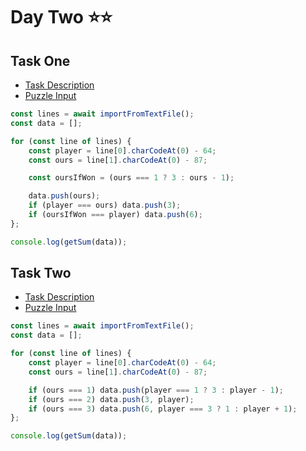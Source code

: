 # Day Two ⭐⭐

## Task One

- [Task Description](https://adventofcode.com/2022/day/2)
- [Puzzle Input](https://adventofcode.com/2022/day/2/input)

```javascript
const lines = await importFromTextFile();
const data = [];

for (const line of lines) {
	const player = line[0].charCodeAt(0) - 64;
	const ours = line[1].charCodeAt(0) - 87;

	const oursIfWon = (ours === 1 ? 3 : ours - 1);

	data.push(ours);
	if (player === ours) data.push(3);
	if (oursIfWon === player) data.push(6);
};

console.log(getSum(data));
```

## Task Two

- [Task Description](https://adventofcode.com/2022/day/2#part2)
- [Puzzle Input](https://adventofcode.com/2022/day/2/input)

```javascript
const lines = await importFromTextFile();
const data = [];

for (const line of lines) {
	const player = line[0].charCodeAt(0) - 64;
	const ours = line[1].charCodeAt(0) - 87;

	if (ours === 1) data.push(player === 1 ? 3 : player - 1);
	if (ours === 2) data.push(3, player);
	if (ours === 3) data.push(6, player === 3 ? 1 : player + 1);
};

console.log(getSum(data));
```
